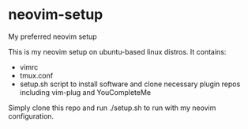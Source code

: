 # neovim-setup
My preferred neovim setup

This is my neovim setup on ubuntu-based linux distros.
It contains:
  * vimrc
  * tmux.conf
  * setup.sh script to install software and clone necessary plugin repos including vim-plug and YouCompleteMe

Simply clone this repo and run ./setup.sh to run with my neovim configuration.
